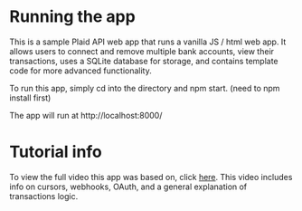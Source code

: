 # Running the app

This is a sample Plaid API web app that runs a vanilla JS / html web app. It allows users to connect and remove multiple bank accounts, view their transactions, uses a SQLite database for storage, and contains template code for more advanced functionality.

To run this app, simply cd into the directory and npm start. (need to npm install first)

The app will run at http://localhost:8000/

# Tutorial info

To view the full video this app was based on, click [here](https://www.youtube.com/watch?v=Pin0-ceDKcI&ab_channel=Plaid). This video includes info on cursors, webhooks, OAuth, and a general explanation of transactions logic.
